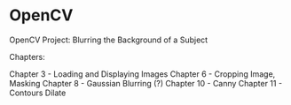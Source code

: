 # OpenCV
 OpenCV Project: Blurring the Background of a Subject

Chapters:

Chapter 3 - Loading and Displaying Images
Chapter 6 - Cropping Image, Masking
Chapter 8 - Gaussian Blurring (?)
Chapter 10 - Canny 
Chapter 11 - Contours
Dilate